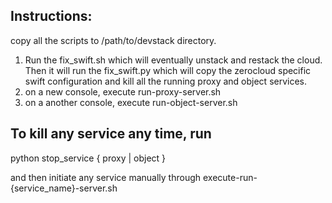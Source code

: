 ## Instructions:
copy all the scripts to /path/to/devstack directory.
1. Run the fix_swift.sh 
which will eventually unstack and restack the cloud. Then it will run the fix_swift.py which will copy the zerocloud specific swift configuration and kill all the running proxy and object services.
2. on a new console, execute run-proxy-server.sh
3. on a another console, execute run-object-server.sh


## To kill any service any time, run

python stop_service { proxy | object }

and then initiate any service manually through execute-run-{service_name}-server.sh

